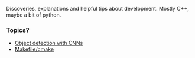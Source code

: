 Discoveries, explanations and helpful tips about development. Mostly C++, maybe a bit of python. 

### Topics?
- [Object detection with CNNs](cnn_detection.md)
- [Makefile/cmake](cmake_makefile_tips.md)
